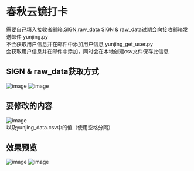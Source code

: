 # 春秋云镜打卡
需要自己填入接收者邮箱,SIGN,raw_data
SIGN & raw_data过期会向接收邮箱发送邮件
yunjing.py\
不会获取用户信息并在邮件中添加用户信息
yunjing_get_user.py\
会获取用户信息并在邮件中添加，同时会在本地创建csv文件保存此信息

## SIGN & raw_data获取方式
![image](https://github.com/user-attachments/assets/55c0ec8a-2bd6-4555-93a9-022d727e50e3)
![image](https://github.com/user-attachments/assets/d22b5315-8a32-4b0c-811c-8203c44caa5c)

## 要修改的内容
![image](https://github.com/user-attachments/assets/27b34c99-8f43-4a23-92e3-17c11138bb31)\
以及yunjing_data.csv中的值（使用空格分隔）

## 效果预览
![image](https://github.com/user-attachments/assets/be1a495c-ae4c-4c19-be21-b73333017327)
![image](https://github.com/user-attachments/assets/810661e9-fe68-48c4-8149-b1cce9d0ad1c)
